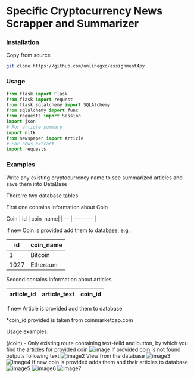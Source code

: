 # Specific Cryptocurrency News Scrapper and Summarizer

### Installation
Copy from source
```bash
git clone https://github.com/onlinegxd/assignment4py
```

### Usage

```python
from flask import Flask
from flask import request
from flask_sqlalchemy import SQLAlchemy
from sqlalchemy import func
from requests import Session
import json
# For article summary
import nltk
from newspaper import Article
# For news extract
import requests
```

### Examples

Write any existing cryptocurrency name to see summarized articles and save them into DataBase

There're two database tables

First one contains information about Coin

Coin
| id | coin_name|
| -- | -------- |

if new Coin is provided add them to database, e.g.

| id | coin_name|
| -- | -------- |
|  1 |  Bitcoin |
|1027|  Ethereum|

Second contains information about articles

| article_id | article_text | coin_id |
| ---------- | ------------ | ------- |

if new Article is provided add them to database

*coin_id provided is taken from coinmarketcap.com

Usage examples:

(/coin) - Only existing route containing text-feild and button, by which you find the articles for provided coin
![image](https://user-images.githubusercontent.com/80266425/141168243-70c4c272-ce28-4b1e-ad0a-a08b608d4d81.png)
If provided coin is not found outputs following text
![image2](https://user-images.githubusercontent.com/80266425/141168395-b47c64f7-2d26-4579-a0b0-b0a7e9062142.png)
View from the database
![image3](https://user-images.githubusercontent.com/80266425/141168551-ad433338-486a-457e-ab6f-ea73b31c0281.png)
![image4](https://user-images.githubusercontent.com/80266425/141168680-5217cdf1-8b33-499d-8359-143d07de0121.png)
If new coin is provided adds them and their articles to database
![image5](https://user-images.githubusercontent.com/80266425/141168850-c01b5407-d227-4f38-a5be-ecaea1057980.png)
![image6](https://user-images.githubusercontent.com/80266425/141168918-f60c3767-b2bb-4bfb-b409-52236da6e4ae.png)
![image7](https://user-images.githubusercontent.com/80266425/141169003-6fff28c6-c400-4f0a-bc36-24fd713a7764.png)
